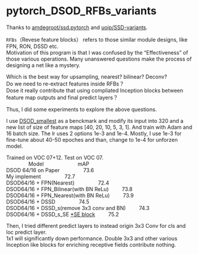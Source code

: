 # pytorch_DSOD_RFBs_variants

Thanks to [amdegroot/ssd.pytorch](https://github.com/amdegroot/ssd.pytorch) and [uoip/SSD-variants](https://github.com/uoip/SSD-variants).

`RFBs`（Revese feature blocks） refers to those similar module designs, like FPN, RON, DSSD etc.<br>
Motivation of this program is that I was confused by the “Effectiveness” of those various operations. Many unanswered questions make the process of designing a net like a mystery.<br>

Which is the best way for upsampling, nearest? bilinear? Deconv?<br>
Do we need to re-extract features inside RFBs？<br>
Dose it really contribute that using compliated Inception blocks between feature map outputs and final predict layers？<br> 

Thus, I did some experiments to explore the above questions.<br>

I use [DSOD_smallest](https://github.com/szq0214/DSOD) as a benckmark and modify its input into 320 and a new list of size of feature maps [40, 20, 10, 5, 3, 1]. And train with Adam and 16 batch size. The lr uses 2 options 1e-3 and 1e-4. Mostly, I use 1e-3 for fine-tune about 40-50 epoches and than, change to 1e-4 for unforzen model. 

Trained on VOC 07+12. Test on VOC 07.<br>
 &emsp;&emsp;&emsp;&emsp; Model &emsp;&emsp;&emsp;&emsp;&emsp;&emsp; mAP<br>
DSOD 64/16 on Paper &emsp;&emsp;&emsp;&emsp;          73.6 <br>
My implement &emsp;&emsp;&emsp;&emsp;               72.7<br>
DSOD64/16 + FPN(Nearest) &emsp;&emsp;&emsp;&emsp;             72.4<br>
DSOD64/16 + FPN_Bilinear(with BN ReLu)   &emsp;&emsp;  73.8<br>
DSOD64/16 + FPN_Nearest(with BN ReLu)   &emsp;&emsp;  73.9<br>
DSOD64/16 + DSSD  &emsp;&emsp;&emsp;&emsp;   74.5<br>
DSOD64/16 + DSSD_s(remove 3x3 conv and BN)  &emsp;&emsp; 74.3<br>
DSOD64/16 + DSSD_s_SE [*SE block](https://arxiv.org/abs/1709.01507)  &emsp;&emsp; 75.2<br>

Then, I tried different predict layers to instead origin 3x3 Conv for cls and loc predict layer.<br>
1x1 will significantly down performance. Double 3x3 and other various Inception like blocks for enriching receptive fields contribute nothing.
